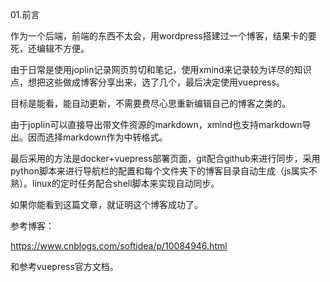 01.前言



作为一个后端，前端的东西不太会，用wordpress搭建过一个博客，结果卡的要死，还编辑不方便。

由于日常是使用joplin记录网页剪切和笔记，使用xmind来记录较为详尽的知识点，想把这些做成博客分享出来，选了几个，最后决定使用vuepress。

目标是能看，能自动更新，不需要费尽心思重新编辑自己的博客之类的。

由于joplin可以直接导出带文件资源的markdown，xmind也支持markdown导出。因而选择markdown作为中转格式。

最后采用的方法是docker+vuepress部署页面，git配合github来进行同步，采用python脚本来进行导航栏的配置和每个文件夹下的博客目录自动生成（js属实不熟）。linux的定时任务配合shell脚本来实现自动同步。



如果你能看到这篇文章，就证明这个博客成功了。

参考博客：

https://www.cnblogs.com/softidea/p/10084946.html

和参考vuepress官方文档。

